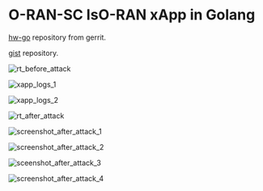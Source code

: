 # O-RAN-SC IsO-RAN xApp in Golang

[hw-go](https://gerrit.o-ran-sc.org/r/admin/repos/ric-app/hw-go) repository from gerrit.

[gist](https://gist.github.com/werefin/f49489677c1e5bc8d92e7a4c37d033e9) repository.

![rt_before_attack](https://github.com/user-attachments/assets/e04c6d23-1849-46dc-808e-1b4fd94be082)

![xapp_logs_1](https://github.com/user-attachments/assets/1f2066ba-e558-4da0-bda7-b7cd4af18dd6)

![xapp_logs_2](https://github.com/user-attachments/assets/5eb4effe-ab6d-4fdd-b882-f8d9431a7353)

![rt_after_attack](https://github.com/user-attachments/assets/146474fe-fd13-4284-a2e3-068ccb33ace2)

![screenshot_after_attack_1](https://github.com/user-attachments/assets/c476b84f-2fdf-4b61-9df0-95a67f835a28)

![screenshot_after_attack_2](https://github.com/user-attachments/assets/0b640a99-c191-4f6f-8938-56a125dcecd5)

![sceenshot_after_attack_3](https://github.com/user-attachments/assets/33dc67ac-be3c-49f7-b440-db512e593be8)

![screenshot_after_attack_4](https://github.com/user-attachments/assets/a3bed4ea-bcee-4c19-9e52-783f382134e9)
